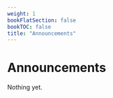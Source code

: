 ```yaml
---
weight: 1
bookFlatSection: false
bookTOC: false
title: "Announcements"
---
```


# Announcements

Nothing yet.
